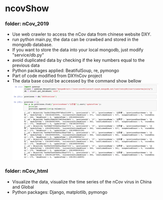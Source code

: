 # ncovShow

### folder: nCov_2019
* Use web crawler to access the nCov data from chinese website DXY.
* run python main.py, the data can be crawbed and stored in the mongodb database. 
* If you want to store the data into your local mongodb, just modify "service/db.py"
* avoid duplicated data by checking if the key numbers equal to the previous data
* Python packages applied: BeatifulSoup, re, pymongo
* Part of code modified from DXYnCov project
* The data base could be accessed by the command show bellow
![access](https://github.com/jintongustc/ncovShow/blob/master/access_db.png)

### folder: nCov_html

* Visualize the data, visualize the time series of the nCov virus in China and Global
* Python packages: Django, matplotlib, pymongo


